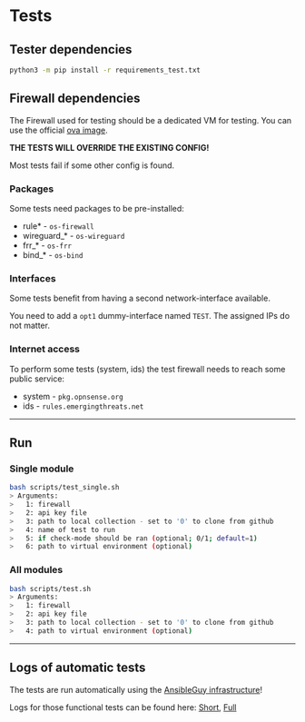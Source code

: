# Tests

## Tester dependencies

```bash
python3 -m pip install -r requirements_test.txt
```

## Firewall dependencies

The Firewall used for testing should be a dedicated VM for testing. You can use the official [ova image](https://docs.opnsense.org/manual/how-tos/installova.html).

**THE TESTS WILL OVERRIDE THE EXISTING CONFIG!**

Most tests fail if some other config is found.

### Packages

Some tests need packages to be pre-installed:

* rule* -  `os-firewall`
* wireguard_* - `os-wireguard`
* frr_* - `os-frr`
* bind_* - `os-bind`

### Interfaces

Some tests benefit from having a second network-interface available.

You need to add a `opt1` dummy-interface named `TEST`. The assigned IPs do not matter.

### Internet access

To perform some tests (system, ids) the test firewall needs to reach some public service:

* system - `pkg.opnsense.org`
* ids - `rules.emergingthreats.net`

----

## Run

### Single module

```bash
bash scripts/test_single.sh
> Arguments:
>   1: firewall
>   2: api key file
>   3: path to local collection - set to '0' to clone from github
>   4: name of test to run
>   5: if check-mode should be ran (optional; 0/1; default=1)
>   6: path to virtual environment (optional)
```

### All modules

```bash
bash scripts/test.sh
> Arguments:
>   1: firewall
>   2: api key file
>   3: path to local collection - set to '0' to clone from github
>   4: path to virtual environment (optional)
```

----

## Logs of automatic tests

The tests are run automatically using the [AnsibleGuy infrastructure](https://github.com/ansibleguy/_meta_cicd)!

Logs for those functional tests can be found here: [Short](https://badges.ansibleguy.net/log/collection_opnsense_test_short.log), [Full](https://badges.ansibleguy.net/log/collection_opnsense_test.log)
